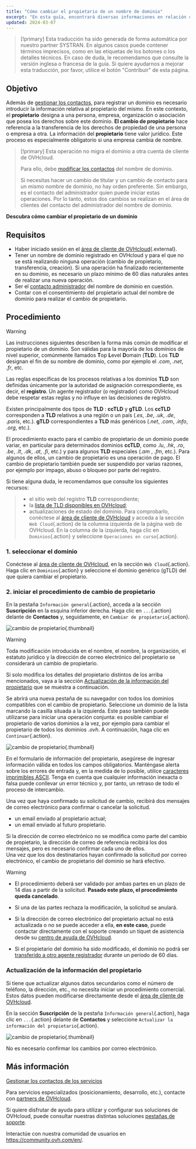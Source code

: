 ```yaml
---
title: "Cómo cambiar el propietario de un nombre de dominio"
excerpt: "En esta guía, encontrará diversas informaciones en relación con el cambio de propietario del nombre de un dominio."
updated: 2024-03-07
---
```


> [!primary]
> Esta traducción ha sido generada de forma automática por nuestro partner SYSTRAN. En algunos casos puede contener términos imprecisos, como en las etiquetas de los botones o los detalles técnicos. En caso de duda, le recomendamos que consulte la versión inglesa o francesa de la guía. Si quiere ayudarnos a mejorar esta traducción, por favor, utilice el botón "Contribuir" de esta página.
>

## Objetivo

Además de [gestionar los contactos](managing_contacts1.), para registrar un dominio es necesario introducir la información relativa al propietario del mismo. En este contexto, el **propietario** designa a una persona, empresa, organización o asociación que posea los derechos sobre este dominio. **El cambio de propietario** hace referencia a la transferencia de los derechos de propiedad de una persona o empresa a otra. La información del **propietario** tiene valor jurídico. Este proceso es especialmente obligatorio si una empresa cambia de nombre.

> [!primary]
>Esta operación no migra el dominio a otra cuenta de cliente de OVHcloud.
>
>Para ello, debe [modificar los contactos](managing_contacts1.) del nombre de dominio.
>
> Si necesitas hacer un cambio de titular y un cambio de contacto para un mismo nombre de dominio, no hay orden preferente. Sin embargo, es el contacto del administrador quien puede iniciar estas operaciones. Por lo tanto, estos dos cambios se realizan en el área de clientes del contacto del administrador del nombre de dominio.

**Descubra cómo cambiar el propietario de un dominio**

## Requisitos

- Haber iniciado sesión en el [área de cliente de OVHcloud](manager.){.external}.
- Tener un nombre de dominio registrado en OVHcloud y para el que no se está realizando ninguna operación (cambio de propietario, transferencia, creación). Si una operación ha finalizado recientemente en su dominio, es necesario un plazo mínimo de 60 días naturales antes de realizar una nueva operación.
- Ser el [contacto administrador](managing_contacts1.) del nombre de dominio en cuestión.
- Contar con el consentimiento del propietario actual del nombre de dominio para realizar el cambio de propietario.

## Procedimiento

> [!warning]
>
> Las instrucciones siguientes describen la forma más común de modificar el propietario de un dominio. Son válidas para la mayoría de los dominios de nivel superior, comúnmente llamados **T**op **L**evel **D**omain (**TLD**). 
>Los **TLD** designan el fin de su nombre de dominio, como por ejemplo el *.com*, *.net*, *.fr*, etc.
>
> Las reglas específicas de los procesos relativas a los dominios **TLD** son definidas únicamente por la autoridad de asignación correspondiente, es decir, el **registro**. Un agente registrador (o registrador) como OVHcloud debe respetar estas reglas y no influye en las decisiones de registro.
>
> Existen principalmente dos tipos de **TLD** : **ccTLD** y **gTLD**. Los **ccTLD** corresponden a **TLD** relativos a una región o un país (*.es*, *.be*, *.uk*, *.de*, *.paris*, etc.). **gTLD** correspondientes a **TLD** más genéricos (*.net*, *.com*, *.info*, *.org*, etc.).
>
> El procedimiento exacto para el cambio de propietario de un dominio puede variar, en particular para determinados dominios **ccTLD**, como *.lu*, *.hk*, *.ro*, *.be*, *.lt*, *.dk*, *.at*, *.fi*, etc.) y para algunos **TLD** especiales (*.am* , *.fm*, etc.). Para algunos de ellos, un cambio de propietario es una operación de pago. El cambio de propietario también puede ser suspendido por varias razones, por ejemplo por impago, abuso o bloqueo por parte del registro. 
>
Si tiene alguna duda, le recomendamos que consulte los siguientes recursos:
>
> - el sitio web del registro **TLD** correspondiente;
> - la [lista de TLD disponibles en OVHcloud](domains-tld.);
> - actualizaciones de estado del dominio. Para comprobarlo, conéctese al [área de cliente de OVHcloud](manager.) y acceda a la sección `Web Cloud`{.action}  de la columna izquierda de la página web de OVHcloud. En la columna de la izquierda, haga clic en `Dominios`{.action} y seleccione `Operaciones en curso`{.action}.
>

### 1. seleccionar el dominio

Conéctese al [área de cliente de OVHcloud](manager.), en la sección `Web Cloud`{.action}. Haga clic en `Dominios`{.action} y seleccione el dominio genérico (gTLD) del que quiera cambiar el propietario.

### 2. iniciar el procedimiento de cambio de propietario

En la pestaña `Información general`{.action}, acceda a la sección **Suscripción** en la esquina inferior derecha. Haga clic en `...`{.action} delante de **Contactos** y, seguidamente, en `Cambiar de propietario`{.action}.

![cambio de propietario](change-domain-name-holder.png){.thumbnail}

> [!warning]
>
> Toda modificación introducida en el nombre, el nombre, la organización, el estatuto jurídico y la dirección de correo electrónico del propietario se considerará un cambio de propietario.
>
> Si solo modifica los detalles del propietario distintos de los arriba mencionados, vaya a la sección [Actualización de la información del propietario](#updateownerinformation.) que se muestra a continuación.
>

Se abrirá una nueva pestaña de su navegador con todos los dominios compatibles con el cambio de propietario. Seleccione un dominio de la lista marcando la casilla situada a la izquierda. Este paso también puede utilizarse para iniciar una operación conjunta: es posible cambiar el propietario de varios dominios a la vez, por ejemplo para cambiar el propietario de todos los dominios *.ovh*. A continuación, haga clic en `Continuar`{.action}.

![cambio de propietario](available-domains.png){.thumbnail}

En el formulario de información del propietario, asegúrese de ingresar información válida en todos los campos obligatorios. Manténgase alerta sobre los errores de entrada y, en la medida de lo posible, utilice [caracteres imprimibles ASCII](http://facweb.cs.depaul.edu/sjost/it212/documents/ascii-pr.htm). Tenga en cuenta que cualquier información inexacta o falsa puede conllevar un error técnico y, por tanto, un retraso de todo el proceso de intercambio.

Una vez que haya confirmado su solicitud de cambio, recibirá dos mensajes de correo electrónico para confirmar o cancelar la solicitud.

- un email enviado al propietario actual;
- un email enviado al futuro propietario.

Si la dirección de correo electrónico no se modifica como parte del cambio de propietario, la dirección de correo de referencia recibirá los dos mensajes, pero es necesario confirmar cada uno de ellos.
<br>Una vez que los dos destinatarios hayan confirmado la solicitud por correo electrónico, el cambio de propietario del dominio se hará efectivo.

> [!warning]
>
> - El procedimiento deberá ser validado por ambas partes en un plazo de 14 días a partir de la solicitud. **Pasado este plazo, el procedimiento queda cancelado**.
>
> - Si una de las partes rechaza la modificación, la solicitud se anulará.
>
> - Si la dirección de correo electrónico del propietario actual no está actualizada o no se puede acceder a ella, **en este caso**, puede contactar directamente con el soporte creando un tíquet de asistencia desde su [centro de ayuda de OVHcloud](https://help.ovhcloud.com/csm?id=csm_get_help).
>
> - Si el propietario del dominio ha sido modificado, el dominio no podrá ser [transferido a otro agente registrador](transfer_outgoing_domain1.) durante un período de 60 días.

### Actualización de la información del propietario <a name="updateownerinformation"></a>

Si tiene que actualizar algunos datos secundarios como el número de teléfono, la dirección, etc., no necesita iniciar un procedimiento comercial. Estos datos pueden modificarse directamente desde el [área de cliente de OVHcloud](manager.).

En la sección **Suscripción** de la pestaña `Información general`{.action}, haga clic en `...`{.action} delante de **Contactos** y seleccione `Actualizar la información del propietario`{.action}.

![cambio de propietario](refresh-owner-information.png){.thumbnail}

No es necesario confirmar los cambios por correo electrónico.

## Más información

[Gestionar los contactos de los servicios](managing_contacts1.)

Para servicios especializados (posicionamiento, desarrollo, etc.), contacte con [partners de OVHcloud](partner.).

Si quiere disfrutar de ayuda para utilizar y configurar sus soluciones de OVHcloud, puede consultar nuestras distintas soluciones [pestañas de soporte](support.).

Interactúe con nuestra comunidad de usuarios en <https://community.ovh.com/en/>.